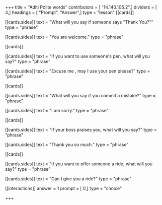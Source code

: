 +++
title = "Aditi Polite words"
contributors = [ "14.140.106.2",]
dividers = [ 4,]
headings = [ "Prompt", "Answer",]
type = "lesson"
[[cards]]

[[cards.sides]]
text = "What will you say if someone says \"Thank You?\""
type = "phrase"

[[cards.sides]]
text = "You are welcome."
type = "phrase"

[[cards]]

[[cards.sides]]
text = "If you want to use someone's pen, what will you say?"
type = "phrase"

[[cards.sides]]
text = "Excuse me , may I use your pen please?"
type = "phrase"

[[cards]]

[[cards.sides]]
text = "What will you say if you commit a mistake?"
type = "phrase"

[[cards.sides]]
text = "I am sorry."
type = "phrase"

[[cards]]

[[cards.sides]]
text = "If your boss praises you, what will you say?"
type = "phrase"

[[cards.sides]]
text = "Thank you so much."
type = "phrase"

[[cards]]

[[cards.sides]]
text = "If you want to offer someone a ride,  what will you say?"
type = "phrase"

[[cards.sides]]
text = "Can I give you a ride?"
type = "phrase"

[[interactions]]
answer = 1
prompt = [ 0,]
type = "choice"

+++
